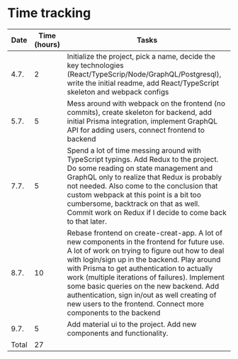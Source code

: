 # Time tracking

| Date  | Time (hours) | Tasks                                                                                                                                                                                                                                                                                                                                                                                                                                                      |
| ----- | ------------ | ---------------------------------------------------------------------------------------------------------------------------------------------------------------------------------------------------------------------------------------------------------------------------------------------------------------------------------------------------------------------------------------------------------------------------------------------------------- |
| 4.7.  | 2            | Initialize the project, pick a name, decide the key technologies (React/TypeScrip/Node/GraphQL/Postgresql), write the initial readme, add React/TypeScript skeleton and webpack configs                                                                                                                                                                                                                                                                    |
| 5.7.  | 5            | Mess around with webpack on the frontend (no commits), create skeleton for backend, add initial Prisma integration, implement GraphQL API for adding users, connect frontend to backend                                                                                                                                                                                                                                                                    |
| 7.7.  | 5            | Spend a lot of time messing around with TypeScript typings. Add Redux to the project. Do some reading on state management and GraphQL only to realize that Redux is probably not needed. Also come to the conclusion that custom webpack at this point is a bit too cumbersome, backtrack on that as well. Commit work on Redux if I decide to come back to that later.                                                                                    |
| 8.7.  | 10           | Rebase frontend on create-creat-app. A lot of new components in the frontend for future use. A lot of work on trying to figure out how to deal with login/sign up in the backend. Play around with Prisma to get authentication to actually work (multiple iterations of failures). Implement some basic queries on the new backend. Add authentication, sign in/out as well creating of new users to the frontend. Connect more components to the backend |
| 9.7.  | 5            | Add material ui to the project. Add new components and functionality.                                                                                                                                                                                                                                                                                                                                                                                      |
| Total | 27           |                                                                                                                                                                                                                                                                                                                                                                                                                                                            |
